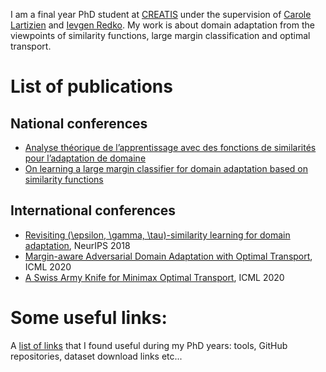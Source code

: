 I am a final year PhD student at [CREATIS](https://www.creatis.insa-lyon.fr/site7/en) under the supervision of [Carole Lartizien](https://www.creatis.insa-lyon.fr/~lartizien/) and [Ievgen Redko](https://ievred.github.io/). My work is about domain adaptation from the viewpoints of similarity functions, large margin classification and optimal transport.

# List of publications

## National conferences
* [Analyse théorique de l’apprentissage avec des fonctions de similarités pour l’adaptation de domaine](https://hal.archives-ouvertes.fr/hal-02063285)
* [On learning a large margin classifier for domain adaptation based on similarity functions
](https://hal.archives-ouvertes.fr/hal-02343988)

## International conferences
* [Revisiting (\epsilon, \gamma, \tau)-similarity learning for domain adaptation](https://papers.nips.cc/paper/7969-revisiting-epsilon-gamma-tau-similarity-learning-for-domain-adaptation), NeurIPS 2018
* [Margin-aware Adversarial Domain Adaptation with Optimal Transport](https://proceedings.icml.cc/paper/2020/hash/1102a326d5f7c9e04fc3c89d0ede88c9), ICML 2020
* [A Swiss Army Knife for Minimax Optimal Transport](https://proceedings.icml.cc/paper/2020/hash/1343777b8ead1cef5a79b78a1a48d805), ICML 2020


# Some useful links:
A [list of links](useful_links.md) that I found useful during my PhD years: tools, GitHub repositories, dataset download links etc...
